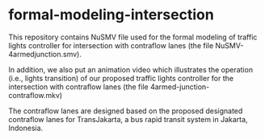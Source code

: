 # formal-modeling-intersection
This repository contains NuSMV file used for the formal modeling of traffic lights controller for intersection with contraflow lanes (the file NuSMV-4armedjunction.smv).

In addition, we also put an animation video which illustrates the operation (i.e., lights transition) of our proposed traffic lights controller for the intersection with contraflow lanes (the file 4armed-junction-contraflow.mkv)

The contraflow lanes are designed based on the proposed designated contraflow lanes for TransJakarta, a bus rapid transit system in Jakarta, Indonesia.
